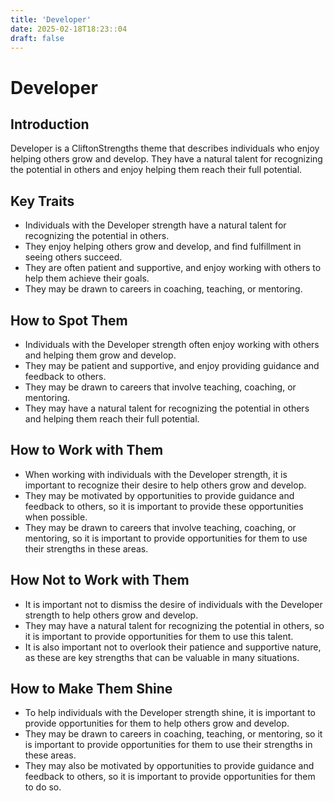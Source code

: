 ```yaml
---
title: 'Developer'
date: 2025-02-18T18:23::04
draft: false
---
```


# Developer

## Introduction

Developer is a CliftonStrengths theme that describes individuals who enjoy helping others grow and develop. They have a natural talent for recognizing the potential in others and enjoy helping them reach their full potential.

## Key Traits

- Individuals with the Developer strength have a natural talent for recognizing the potential in others.
- They enjoy helping others grow and develop, and find fulfillment in seeing others succeed.
- They are often patient and supportive, and enjoy working with others to help them achieve their goals.
- They may be drawn to careers in coaching, teaching, or mentoring.

## How to Spot Them

- Individuals with the Developer strength often enjoy working with others and helping them grow and develop.
- They may be patient and supportive, and enjoy providing guidance and feedback to others.
- They may be drawn to careers that involve teaching, coaching, or mentoring.
- They may have a natural talent for recognizing the potential in others and helping them reach their full potential.

## How to Work with Them

- When working with individuals with the Developer strength, it is important to recognize their desire to help others grow and develop.
- They may be motivated by opportunities to provide guidance and feedback to others, so it is important to provide these opportunities when possible.
- They may be drawn to careers that involve teaching, coaching, or mentoring, so it is important to provide opportunities for them to use their strengths in these areas.

## How Not to Work with Them

- It is important not to dismiss the desire of individuals with the Developer strength to help others grow and develop.
- They may have a natural talent for recognizing the potential in others, so it is important to provide opportunities for them to use this talent.
- It is also important not to overlook their patience and supportive nature, as these are key strengths that can be valuable in many situations.

## How to Make Them Shine

- To help individuals with the Developer strength shine, it is important to provide opportunities for them to help others grow and develop.
- They may be drawn to careers in coaching, teaching, or mentoring, so it is important to provide opportunities for them to use their strengths in these areas.
- They may also be motivated by opportunities to provide guidance and feedback to others, so it is important to provide opportunities for them to do so.
